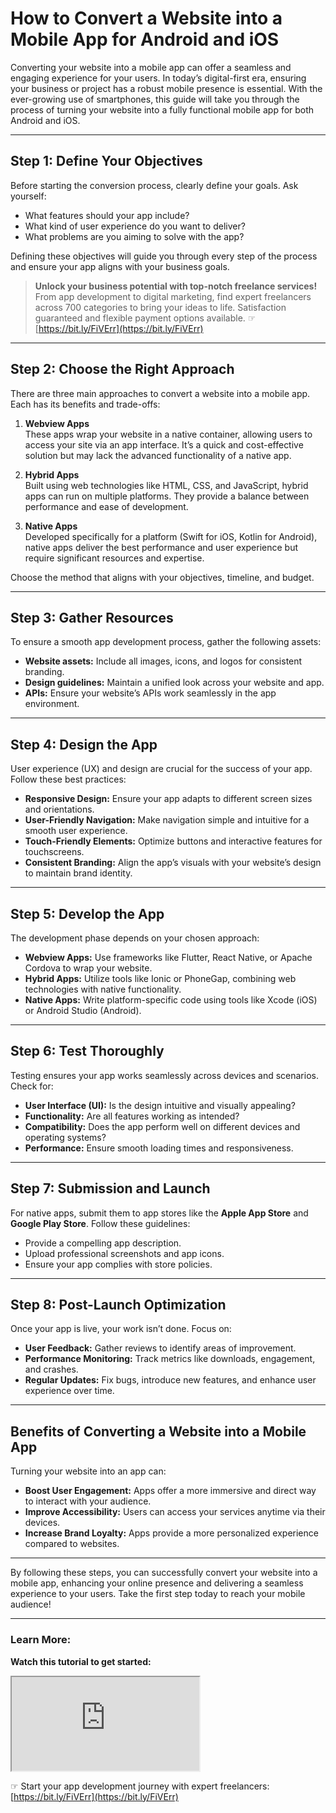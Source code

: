 # How to Convert a Website into a Mobile App for Android and iOS

Converting your website into a mobile app can offer a seamless and engaging experience for your users. In today’s digital-first era, ensuring your business or project has a robust mobile presence is essential. With the ever-growing use of smartphones, this guide will take you through the process of turning your website into a fully functional mobile app for both Android and iOS.

---

## Step 1: Define Your Objectives

Before starting the conversion process, clearly define your goals. Ask yourself:

- What features should your app include?
- What kind of user experience do you want to deliver?
- What problems are you aiming to solve with the app?

Defining these objectives will guide you through every step of the process and ensure your app aligns with your business goals.

> **Unlock your business potential with top-notch freelance services!** From app development to digital marketing, find expert freelancers across 700 categories to bring your ideas to life. Satisfaction guaranteed and flexible payment options available. ☞ [https://bit.ly/FiVErr](https://bit.ly/FiVErr)

---

## Step 2: Choose the Right Approach

There are three main approaches to convert a website into a mobile app. Each has its benefits and trade-offs:

1. **Webview Apps**  
   These apps wrap your website in a native container, allowing users to access your site via an app interface. It’s a quick and cost-effective solution but may lack the advanced functionality of a native app.

2. **Hybrid Apps**  
   Built using web technologies like HTML, CSS, and JavaScript, hybrid apps can run on multiple platforms. They provide a balance between performance and ease of development.

3. **Native Apps**  
   Developed specifically for a platform (Swift for iOS, Kotlin for Android), native apps deliver the best performance and user experience but require significant resources and expertise.

Choose the method that aligns with your objectives, timeline, and budget.

---

## Step 3: Gather Resources

To ensure a smooth app development process, gather the following assets:

- **Website assets:** Include all images, icons, and logos for consistent branding.  
- **Design guidelines:** Maintain a unified look across your website and app.  
- **APIs:** Ensure your website’s APIs work seamlessly in the app environment.  

---

## Step 4: Design the App

User experience (UX) and design are crucial for the success of your app. Follow these best practices:

- **Responsive Design:** Ensure your app adapts to different screen sizes and orientations.  
- **User-Friendly Navigation:** Make navigation simple and intuitive for a smooth user experience.  
- **Touch-Friendly Elements:** Optimize buttons and interactive features for touchscreens.  
- **Consistent Branding:** Align the app’s visuals with your website’s design to maintain brand identity.  

---

## Step 5: Develop the App

The development phase depends on your chosen approach:

- **Webview Apps:** Use frameworks like Flutter, React Native, or Apache Cordova to wrap your website.  
- **Hybrid Apps:** Utilize tools like Ionic or PhoneGap, combining web technologies with native functionality.  
- **Native Apps:** Write platform-specific code using tools like Xcode (iOS) or Android Studio (Android).  

---

## Step 6: Test Thoroughly

Testing ensures your app works seamlessly across devices and scenarios. Check for:

- **User Interface (UI):** Is the design intuitive and visually appealing?  
- **Functionality:** Are all features working as intended?  
- **Compatibility:** Does the app perform well on different devices and operating systems?  
- **Performance:** Ensure smooth loading times and responsiveness.  

---

## Step 7: Submission and Launch

For native apps, submit them to app stores like the **Apple App Store** and **Google Play Store**. Follow these guidelines:

- Provide a compelling app description.  
- Upload professional screenshots and app icons.  
- Ensure your app complies with store policies.  

---

## Step 8: Post-Launch Optimization

Once your app is live, your work isn’t done. Focus on:

- **User Feedback:** Gather reviews to identify areas of improvement.  
- **Performance Monitoring:** Track metrics like downloads, engagement, and crashes.  
- **Regular Updates:** Fix bugs, introduce new features, and enhance user experience over time.  

---

## Benefits of Converting a Website into a Mobile App

Turning your website into an app can:

- **Boost User Engagement:** Apps offer a more immersive and direct way to interact with your audience.  
- **Improve Accessibility:** Users can access your services anytime via their devices.  
- **Increase Brand Loyalty:** Apps provide a more personalized experience compared to websites.  

---

By following these steps, you can successfully convert your website into a mobile app, enhancing your online presence and delivering a seamless experience to your users. Take the first step today to reach your mobile audience!

---
### Learn More:  
**Watch this tutorial to get started:**  
<iframe title="How to convert website to Android and iOS App using Flutter" src="https://www.youtube.com/embed/tW1lD5VpmjA?feature=oembed"></iframe>  

☞ Start your app development journey with expert freelancers: [https://bit.ly/FiVErr](https://bit.ly/FiVErr)
